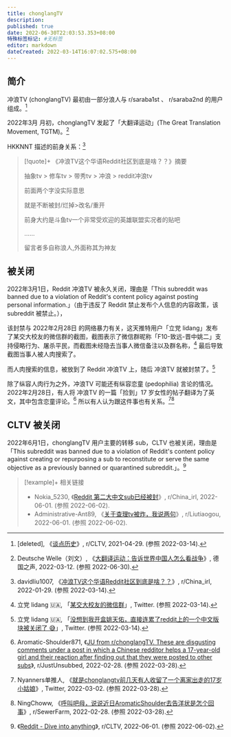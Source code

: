 ```yaml
---
title: chonglangTV
description:
published: true
date: 2022-06-30T22:03:53.353+08:00
特殊标签标记: #无标签
editor: markdown
dateCreated: 2022-03-14T16:07:02.575+08:00
---
```


## 简介

冲浪TV (chonglangTV) 最初由一部分浪人与 r/saraba1st 、 r/saraba2nd 的用户组成。[^n171wj]

[^n171wj]: [deleted], 《[谈点历史](https://web.archive.org/web/20220109185648/https://old.reddit.com/r/CLTV/comments/n171wj/谈点历史/)》, r/CLTV, 2021-04-29. (参照 2022-03-14).

2022年3月 月初，chonglangTV 发起了「大翻译运动」(The Great Translation Movement, TGTM)。[^TGTM]

[^TGTM]:  Deutsche Welle（刘文）, 《[大翻译运动：告诉世界中国人怎么看战争](https://web.archive.org/web/20220604160116/https://www.dw.com/zh/大翻译运动告诉世界中国人怎么看战争/a-61105169)》, 德国之声, 2022-03-12. (参照 2022-06-30).

HKKNNT 描述的前身关系：[^sf5qow]

[^sf5qow]: davidliu1007, 《[冲浪TV这个华语Reddit社区到底是啥？？](https://old.reddit.com/r/China_irl/comments/sf5qow/冲浪tv这个华语reddit社区到底是啥/hunwxei/)》, r/China_irl, 2022-01-29. (参照 2022-03-14).

> [!quote]+ 《冲浪TV这个华语Reddit社区到底是啥？？》摘要
>
> 抽象tv > 修车tv > 带秀tv > 冲浪 > reddit冲浪tv
>
> 前面两个字没实际意思
>
> 就是不断被封/烂掉>改名/重开
>
> 前身大约是斗鱼tv一个非常受欢迎的英雄联盟实况者的贴吧
>  
> ……
>  
> 留言者多自称浪人,外面称其为神友

## 被关闭

2022年3月1日，Reddit 冲浪TV 被永久关闭，理由是「This subreddit was banned due to a violation of Reddit's content policy against posting personal information.」（由于违反了 Reddit 禁止发布个人信息的内容政策，该 subreddit 被禁止。），

该封禁与 2022年2月28日 的网络暴力有关，这天推特用户「立党 lidang」发布了某交大校友的微信群的截图，截图表示了微信群昵称「F10-致远-晋中姚二」支持侵略行为、屠杀平民，而截图未经隐去当事人微信备注以及群名称，[^0743] 最后导致截图当事人被人肉搜索了。

[^0743]: 立党 lidang 🇺🇦, 「[某交大校友的微信群](https://twitter.com/lidangzzz/status/1498012522770743300)」, Twitter. (参照 2022-03-14).

而人肉搜索的信息，被放到了 Reddit 冲浪TV 上，随后 冲浪TV 就被封禁了。[^31605]

[^31605]: 立党 lidang 🇺🇦, 「[没想到我开盒姚天佑，直接连累了reddit上的一个中文版块被关闭了 😅](https://web.archive.org/web/20220301230807/https://twitter.com/lidangzzz/status/1498797082316050437)」, Twitter. (参照 2022-03-14).

除了纵容人肉行为之外，冲浪TV 可能还有纵容恋童 (pedophilia) 言论的情况。2022年2月28日，有人将 冲浪TV 的一篇「捡到」17 岁女性的帖子翻译为了英文，其中包含恋童评论。[^t36xcb] 所以有人认为跟这件事也有关系。[^6010][^t39cim]

[^t36xcb]: Aromatic-Shoulder871, 《[JU from r/chonglangTV. These are disgusting comments under a post in which a Chinese redditor helps a 17-year-old girl and their reaction after finding out that they were posted to other subs](https://web.archive.org/web/20220228043432/https://www.reddit.com/gallery/t36xcb)》, r/JustUnsubbed, 2022-02-28. (参照 2022-03-28).

[^6010]: Nyanners单推人, 《[就是chonglangtv前几天有人收留了一个离家出走的17岁小姑娘](https://web.archive.org/web/20220302033707/https://twitter.com/joeywuyiqiu/status/1498864814155776010)》, Twitter, 2022-03-02. (参照 2022-03-28).

[^t39cim]: NingChoww, 《[呼叫吧母，说说近日AromaticShoulder去告洋状是怎个回事](www.reddit.com/r/SewerFarm/comments/t39cim/呼叫吧母说说近日aromaticshoulder去告洋状是怎个回事/)》, r/SewerFarm, 2022-02-28. (参照 2022-03-28).

## CLTV 被关闭

2022年6月1日，chonglangTV 用户主要的转移 sub，CLTV 也被关闭，理由是「This subreddit was banned due to a violation of Reddit's content policy against creating or repurposing a sub to reconstitute or serve the same objective as a previously banned or quarantined subreddit.」。[^CLTV_ban]

[^CLTV_ban]: 《[Reddit - Dive into anything](https://web.archive.org/web/20220601021258/https://www.reddit.com/r/CLTV/)》, r/CLTV, 2022-06-01. (参照 2022-06-02).

> [!example]+ 相关链接
>
> +   Nokia\_5230, 《[Reddit 第二大中文sub已经被封](https://web.archive.org/web/20220601020051/https://www.reddit.com/r/China_irl/comments/v20cm9/reddit_第二大中文sub已经被封/)》, r/China_irl, 2022-06-01. (参照 2022-06-02).
> +   Administrative-Ant89, 《[关于查理tv被炸，我说两句](https://web.archive.org/web/20220601024836/https://www.reddit.com/r/Liutiaogou/comments/v23yn5/关于查理tv被炸我说两句/)》, r/Liutiaogou, 2022-06-01. (参照 2022-06-02).
